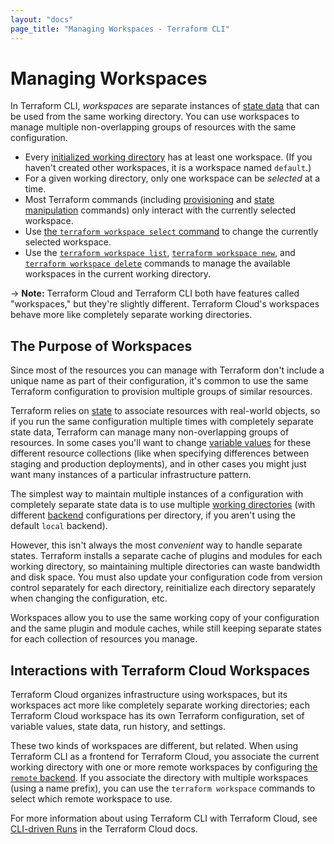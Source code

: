 ```yaml
---
layout: "docs"
page_title: "Managing Workspaces - Terraform CLI"
---
```


# Managing Workspaces

In Terraform CLI, _workspaces_ are separate instances of
[state data](/docs/state/index.html) that can be used from the same working
directory. You can use workspaces to manage multiple non-overlapping groups of
resources with the same configuration.

- Every [initialized working directory](/docs/cli/init/index.html) has at least
  one workspace. (If you haven't created other workspaces, it is a workspace
  named `default`.)
- For a given working directory, only one workspace can be _selected_ at a time.
- Most Terraform commands (including [provisioning](/docs/cli/run/index.html)
  and [state manipulation](/docs/cli/state/index.html) commands) only interact
  with the currently selected workspace.
- Use [the `terraform workspace select` command](/docs/commands/workspace/select.html)
  to change the currently selected workspace.
- Use the [`terraform workspace list`](/docs/commands/workspace/list.html),
  [`terraform workspace new`](/docs/commands/workspace/new.html), and
  [`terraform workspace delete`](/docs/commands/workspace/delete.html) commands
  to manage the available workspaces in the current working directory.

-> **Note:** Terraform Cloud and Terraform CLI both have features called
"workspaces," but they're slightly different. Terraform Cloud's workspaces
behave more like completely separate working directories.

## The Purpose of Workspaces

Since most of the resources you can manage with Terraform don't include a unique
name as part of their configuration, it's common to use the same Terraform
configuration to provision multiple groups of similar resources.

Terraform relies on [state](/docs/state/index.html) to associate resources with
real-world objects, so if you run the same configuration multiple times with
completely separate state data, Terraform can manage many non-overlapping groups
of resources. In some cases you'll want to change
[variable values](/docs/configuration/variables.html) for these different
resource collections (like when specifying differences between staging and
production deployments), and in other cases you might just want many instances
of a particular infrastructure pattern.

The simplest way to maintain multiple instances of a configuration with
completely separate state data is to use multiple
[working directories](/docs/cli/init/index.html) (with different
[backend](/docs/configuration/backend.html) configurations per directory, if you
aren't using the default `local` backend).

However, this isn't always the most _convenient_ way to handle separate states.
Terraform installs a separate cache of plugins and modules for each working
directory, so maintaining multiple directories can waste bandwidth and disk
space. You must also update your configuration code from version control
separately for each directory, reinitialize each directory separately when
changing the configuration, etc.

Workspaces allow you to use the same working copy of your configuration and the
same plugin and module caches, while still keeping separate states for each
collection of resources you manage.

## Interactions with Terraform Cloud Workspaces

Terraform Cloud organizes infrastructure using workspaces, but its workspaces
act more like completely separate working directories; each Terraform Cloud
workspace has its own Terraform configuration, set of variable values, state
data, run history, and settings.

These two kinds of workspaces are different, but related. When using Terraform
CLI as a frontend for Terraform Cloud, you associate the current working
directory with one or more remote workspaces by configuring
[the `remote` backend](/docs/backends/types/remote.html). If you associate the
directory with multiple workspaces (using a name prefix), you can use the
`terraform workspace` commands to select which remote workspace to use.

For more information about using Terraform CLI with Terraform Cloud, see
[CLI-driven Runs](/docs/cloud/run/cli.html) in the Terraform Cloud docs.
